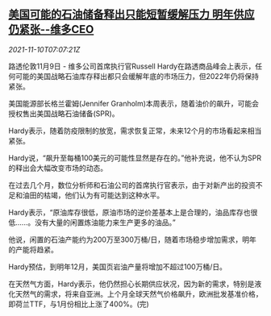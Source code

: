 <!--1636529462000-->
[美国可能的石油储备释出只能短暂缓解压力 明年供应仍紧张--维多CEO](https://cn.reuters.com/article/vitol-usa-oil-reserve-1109-tues-idCNKBS2HV0RI)
------

<div><i>2021-11-10T07:07:21Z</i></div><p>路透伦敦11月9日 - 维多公司首席执行官Russell Hardy在路透商品峰会上表示，任何可能的美国战略石油库存释出都只会缓解年底的市场压力，但2022年仍将保持紧张。</p><p>美国能源部长格兰霍姆(Jennifer Granholm)本周表示，随着油价的飙升，可能会授权售出美国战略石油储备(SPR)。</p><p>Hardy表示，随着防疫限制的放宽，需求恢复正常，未来12个月的市场看起来相当紧张。</p><p>Hardy说，“飙升至每桶100美元的可能性显然是存在的。”他补充说，他不认为SPR的释出会大幅改变市场的动态。</p><p>在过去几个月，数位分析师和石油公司的首席执行官表示，由于对新产出的投资不足和油田的枯竭，他们认为有可能达到这种水平。</p><p>Hardy表示，“原油库存很低，原油市场的逆价差基本上是合理的，油品库存也很低......。没有大量的闲置炼油能力来生产更多的油品。”</p><p>他说，闲置的石油产能约为200万至300万桶/日，随着市场稳步增加需求，明年的产能将趋紧。</p><p>Hardy预估，到明年12月，美国页岩油产量将增加不超过100万桶/日。</p><p>在天然气方面，Hardy表示，他仍然担心长期供应状况，因为新的需求，特别是液化天然气的需求，将来自亚洲。上个月全球天然气价格飙升，欧洲批发基准价格，即荷兰TTF，与1月份相比上涨了400%。(完)</p>
